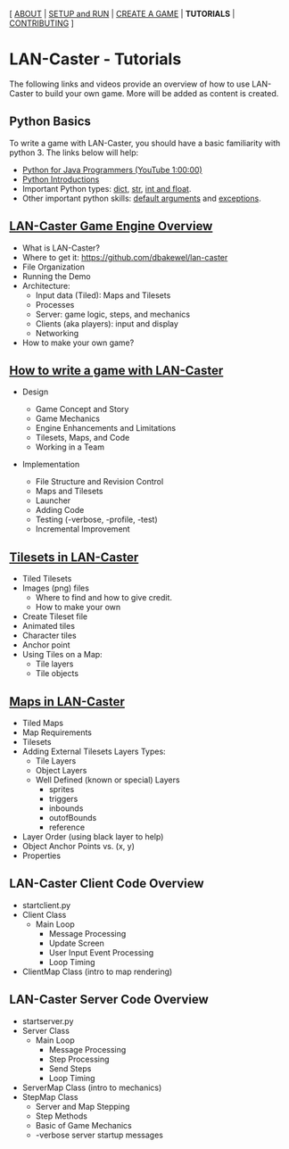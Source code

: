 [ [ABOUT](README.md) | [SETUP and RUN](SETUP.md) | [CREATE A GAME](CREATE.md) | **TUTORIALS** | [CONTRIBUTING](CONTRIBUTING.md) ]

# LAN-Caster - Tutorials

The following links and videos provide an overview of how to use LAN-Caster to build your own game. More will be added as content is created.

## Python Basics

To write a game with LAN-Caster, you should have a basic familiarity with python 3. The links below will help:

* [Python for Java Programmers (YouTube 1:00:00)](https://www.youtube.com/watch?v=xLovcfIugy8)
* [Python Introductions](https://docs.python-guide.org/intro/learning/)
* Important Python types: [dict](https://docs.python.org/3/tutorial/datastructures.html#dictionaries), [str](https://docs.python.org/3/library/stdtypes.html#text-sequence-type-str), [int and float](https://docs.python.org/3/library/stdtypes.html#numeric-types-int-float-complex).
* Other important python skills: [default arguments](https://www.geeksforgeeks.org/default-arguments-in-python/) and [exceptions](https://docs.python.org/3/tutorial/errors.html). 

## [LAN-Caster Game Engine Overview](https://youtu.be/jUvnkdJJ1os)
* What is LAN-Caster?
* Where to get it: https://github.com/dbakewel/lan-caster
* File Organization
* Running the Demo
* Architecture:
  * Input data (Tiled): Maps and Tilesets
  * Processes
  * Server: game logic, steps, and mechanics
  * Clients (aka players): input and display 
  * Networking
* How to make your own game?

## [How to write a game with LAN-Caster](https://youtu.be/S1vMXXxbLMw)
* Design
  * Game Concept and Story
  * Game Mechanics
  * Engine Enhancements and Limitations
  * Tilesets, Maps, and Code
  * Working in a Team

* Implementation
  * File Structure and Revision Control
  * Maps and Tilesets
  * Launcher
  * Adding Code
  * Testing (-verbose, -profile, -test)
  * Incremental Improvement

## [Tilesets in LAN-Caster](https://youtu.be/Ays2itJTVPY)
* Tiled Tilesets 
* Images (png) files
  * Where to find and how to give credit.
  * How to make your own
* Create Tileset file
* Animated tiles
* Character tiles
* Anchor point
* Using Tiles on a Map:
  * Tile layers
  * Tile objects

## [Maps in LAN-Caster](https://youtu.be/W3ni7JxcZiI)
* Tiled Maps
* Map Requirements
* Tilesets
* Adding External Tilesets
Layers Types:
  * Tile Layers
  * Object Layers
  * Well Defined (known or special) Layers
    * sprites
    * triggers
    * inbounds
    * outofBounds
    * reference
* Layer Order (using black layer to help)
* Object Anchor Points vs. (x, y)
* Properties

## LAN-Caster Client Code Overview
* startclient.py
* Client Class
  * Main Loop
    * Message Processing
    * Update Screen
    * User Input Event Processing
    * Loop Timing
* ClientMap Class (intro to map rendering)

## LAN-Caster Server Code Overview
* startserver.py
* Server Class
  * Main Loop
    * Message Processing
    * Step Processing
    * Send Steps
    * Loop Timing
* ServerMap Class (intro to mechanics)
* StepMap Class
  * Server and Map Stepping
  * Step Methods
  * Basic of Game Mechanics
  * -verbose server startup messages